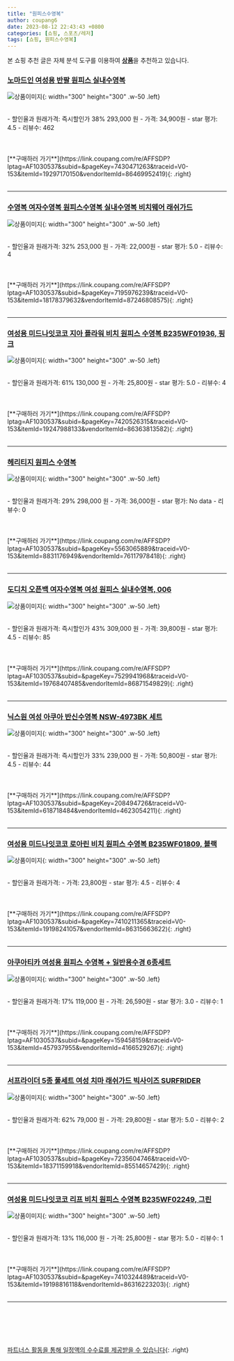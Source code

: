 ```yaml
---
title: "원피스수영복"
author: coupang6
date: 2023-08-12 22:43:43 +0800
categories: [쇼핑, 스포츠/레저]
tags: [쇼핑, 원피스수영복]
---
```


본 쇼핑 추천 글은 자체 분석 도구를 이용하여 [**상품**](https://link.coupang.com/a/bao1ui)을 추천하고 있습니다.

### [노마드인 여성용 반팔 원피스 실내수영복](https://link.coupang.com/re/AFFSDP?lptag=AF1030537&subid=&pageKey=7430471263&traceid=V0-153&itemId=19297170150&vendorItemId=86469952419)

![상품이미지](https://thumbnail9.coupangcdn.com/thumbnails/remote/230x230ex/image/vendor_inventory/45b5/c9ca72803d9154c8b68da38e5eb159153f31d19dde0799aee6887c1c90ad.JPG){: width="300" height="300" .w-50 .left}


<br>
- 할인율과 원래가격: 즉시할인가 38%  293,000   원
- 가격: 34,900원
- star 평가: 4.5
- 리뷰수: 462
<br>
<br>
<br>
<br>
[**구매하러 가기**](https://link.coupang.com/re/AFFSDP?lptag=AF1030537&subid=&pageKey=7430471263&traceid=V0-153&itemId=19297170150&vendorItemId=86469952419){: .right}
<br>
<br>

---

### [수영복 여자수영복 원피스수영복 실내수영복 비치웨어 래쉬가드](https://link.coupang.com/re/AFFSDP?lptag=AF1030537&subid=&pageKey=7195976239&traceid=V0-153&itemId=18178379632&vendorItemId=87246808575)

![상품이미지](https://thumbnail6.coupangcdn.com/thumbnails/remote/230x230ex/image/vendor_inventory/d400/0a28f085059d04f8d1cd0bd34cbbcd13bd87415861790695357e3f7d9d5a.jpg){: width="300" height="300" .w-50 .left}


<br>
- 할인율과 원래가격: 32%  253,000   원
- 가격: 22,000원
- star 평가: 5.0
- 리뷰수: 4
<br>
<br>
<br>
<br>
[**구매하러 가기**](https://link.coupang.com/re/AFFSDP?lptag=AF1030537&subid=&pageKey=7195976239&traceid=V0-153&itemId=18178379632&vendorItemId=87246808575){: .right}
<br>
<br>

---

### [여성용 미드나잇코코 지아 플라워 비치 원피스 수영복 B235WF01936, 핑크](https://link.coupang.com/re/AFFSDP?lptag=AF1030537&subid=&pageKey=7420526315&traceid=V0-153&itemId=19247988133&vendorItemId=86363813582)

![상품이미지](https://thumbnail10.coupangcdn.com/thumbnails/remote/230x230ex/image/rs_quotation_api/iz42rbx0/949695a77053428f82106d52bb8869c5.jpg){: width="300" height="300" .w-50 .left}


<br>
- 할인율과 원래가격: 61%  130,000   원
- 가격: 25,800원
- star 평가: 5.0
- 리뷰수: 4
<br>
<br>
<br>
<br>
[**구매하러 가기**](https://link.coupang.com/re/AFFSDP?lptag=AF1030537&subid=&pageKey=7420526315&traceid=V0-153&itemId=19247988133&vendorItemId=86363813582){: .right}
<br>
<br>

---

### [헤리티지 원피스 수영복](https://link.coupang.com/re/AFFSDP?lptag=AF1030537&subid=&pageKey=5563065889&traceid=V0-153&itemId=8831176949&vendorItemId=76117978418)

![상품이미지](https://thumbnail9.coupangcdn.com/thumbnails/remote/230x230ex/image/rs_quotation_api/dgvk5c3w/28a552c7a865462f8bffff7a3c637f55.jpg){: width="300" height="300" .w-50 .left}


<br>
- 할인율과 원래가격: 29%  298,000   원
- 가격: 36,000원
- star 평가: No data
- 리뷰수: 0
<br>
<br>
<br>
<br>
[**구매하러 가기**](https://link.coupang.com/re/AFFSDP?lptag=AF1030537&subid=&pageKey=5563065889&traceid=V0-153&itemId=8831176949&vendorItemId=76117978418){: .right}
<br>
<br>

---

### [도디치 오픈백 여자수영복 여성 원피스 실내수영복, 006](https://link.coupang.com/re/AFFSDP?lptag=AF1030537&subid=&pageKey=7529941968&traceid=V0-153&itemId=19768407485&vendorItemId=86871549829)

![상품이미지](https://thumbnail7.coupangcdn.com/thumbnails/remote/230x230ex/image/vendor_inventory/4af3/c8f9369383097be9831169437b3bdeb2c08d8a1fb912b748e01304f873b5.jpg){: width="300" height="300" .w-50 .left}


<br>
- 할인율과 원래가격: 즉시할인가 43%  309,000   원
- 가격: 39,800원
- star 평가: 4.5
- 리뷰수: 85
<br>
<br>
<br>
<br>
[**구매하러 가기**](https://link.coupang.com/re/AFFSDP?lptag=AF1030537&subid=&pageKey=7529941968&traceid=V0-153&itemId=19768407485&vendorItemId=86871549829){: .right}
<br>
<br>

---

### [닉스원 여성 아쿠아 반신수영복 NSW-4973BK 세트](https://link.coupang.com/re/AFFSDP?lptag=AF1030537&subid=&pageKey=208494726&traceid=V0-153&itemId=618718484&vendorItemId=4623054211)

![상품이미지](https://thumbnail8.coupangcdn.com/thumbnails/remote/230x230ex/image/vendor_inventory/595c/3dc38baa5630f62ea527b9a7916c1f1a7290369eed898d031dd171131572.jpg){: width="300" height="300" .w-50 .left}


<br>
- 할인율과 원래가격: 즉시할인가 33%  239,000   원
- 가격: 50,800원
- star 평가: 4.5
- 리뷰수: 44
<br>
<br>
<br>
<br>
[**구매하러 가기**](https://link.coupang.com/re/AFFSDP?lptag=AF1030537&subid=&pageKey=208494726&traceid=V0-153&itemId=618718484&vendorItemId=4623054211){: .right}
<br>
<br>

---

### [여성용 미드나잇코코 로아린 비치 원피스 수영복 B235WF01809, 블랙](https://link.coupang.com/re/AFFSDP?lptag=AF1030537&subid=&pageKey=7410211365&traceid=V0-153&itemId=19198241057&vendorItemId=86315663622)

![상품이미지](https://thumbnail10.coupangcdn.com/thumbnails/remote/230x230ex/image/retail/images/2023/06/19/10/1/047e38ee-7c63-47bc-841f-3db0b7ebf408.jpg){: width="300" height="300" .w-50 .left}


<br>
- 할인율과 원래가격: 
- 가격: 23,800원
- star 평가: 4.5
- 리뷰수: 4
<br>
<br>
<br>
<br>
[**구매하러 가기**](https://link.coupang.com/re/AFFSDP?lptag=AF1030537&subid=&pageKey=7410211365&traceid=V0-153&itemId=19198241057&vendorItemId=86315663622){: .right}
<br>
<br>

---

### [아쿠아티카 여성용 원피스 수영복 + 일반용수경 6종세트](https://link.coupang.com/re/AFFSDP?lptag=AF1030537&subid=&pageKey=159458159&traceid=V0-153&itemId=457937955&vendorItemId=4166529267)

![상품이미지](https://thumbnail10.coupangcdn.com/thumbnails/remote/230x230ex/image/retail/images/2018/11/30/11/8/55880781-92dd-447e-acec-b88a4f6232f8.jpg){: width="300" height="300" .w-50 .left}


<br>
- 할인율과 원래가격: 17%  119,000   원
- 가격: 26,590원
- star 평가: 3.0
- 리뷰수: 1
<br>
<br>
<br>
<br>
[**구매하러 가기**](https://link.coupang.com/re/AFFSDP?lptag=AF1030537&subid=&pageKey=159458159&traceid=V0-153&itemId=457937955&vendorItemId=4166529267){: .right}
<br>
<br>

---

### [서프라이더 5종 풀세트 여성 치마 래쉬가드 빅사이즈 SURFRIDER](https://link.coupang.com/re/AFFSDP?lptag=AF1030537&subid=&pageKey=7235604746&traceid=V0-153&itemId=18371159918&vendorItemId=85514657429)

![상품이미지](https://thumbnail7.coupangcdn.com/thumbnails/remote/230x230ex/image/vendor_inventory/4865/8681c81645c983da2c32c2f319fc5995b281d5d5463f770ae3e94ff2a51e.jpg){: width="300" height="300" .w-50 .left}


<br>
- 할인율과 원래가격: 62%  79,000   원
- 가격: 29,800원
- star 평가: 5.0
- 리뷰수: 2
<br>
<br>
<br>
<br>
[**구매하러 가기**](https://link.coupang.com/re/AFFSDP?lptag=AF1030537&subid=&pageKey=7235604746&traceid=V0-153&itemId=18371159918&vendorItemId=85514657429){: .right}
<br>
<br>

---

### [여성용 미드나잇코코 리프 비치 원피스 수영복 B235WF02249, 그린](https://link.coupang.com/re/AFFSDP?lptag=AF1030537&subid=&pageKey=7410324489&traceid=V0-153&itemId=19198816118&vendorItemId=86316223203)

![상품이미지](https://thumbnail7.coupangcdn.com/thumbnails/remote/230x230ex/image/rs_quotation_api/vok3uter/d10e98cb40e94b6ca52c6ab200160173.jpg){: width="300" height="300" .w-50 .left}


<br>
- 할인율과 원래가격: 13%  116,000   원
- 가격: 25,800원
- star 평가: 5.0
- 리뷰수: 1
<br>
<br>
<br>
<br>
[**구매하러 가기**](https://link.coupang.com/re/AFFSDP?lptag=AF1030537&subid=&pageKey=7410324489&traceid=V0-153&itemId=19198816118&vendorItemId=86316223203){: .right}
<br>
<br>

---
<br><br><br><br><br> [파트너스 활동을 통해 일정액의 수수료를 제공받을 수 있습니다](https://link.coupang.com/a/bao1ui){: .right}